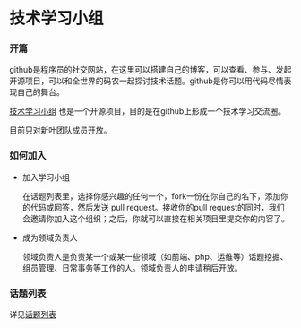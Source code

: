 技术学习小组
===================


### 开篇

github是程序员的社交网站，在这里可以搭建自己的博客，可以查看、参与、发起开源项目，可以和全世界的码农一起探讨技术话题。github是你可以用代码尽情表现自己的舞台。

[技术学习小组](https://github.com/techstudy) 也是一个开源项目，目的是在github上形成一个技术学习交流圈。


目前只对新叶团队成员开放。

### 如何加入

* 加入学习小组

  在话题列表里，选择你感兴趣的任何一个，fork一份在你自己的名下，添加你的代码或回答，然后发送 pull request。接收你的pull request的同时，我们会邀请你加入这个组织；之后，你就可以直接在相关项目里提交你的内容了。

* 成为领域负责人

  领域负责人是负责某一个或某一些领域（如前端、php、运维等）话题挖掘、组员管理、日常事务等工作的人。领域负责人的申请稍后开放。


### 话题列表

详见[话题列表](topics.md)
